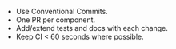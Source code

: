 - Use Conventional Commits.
- One PR per component.
- Add/extend tests and docs with each change.
- Keep CI < 60 seconds where possible.
